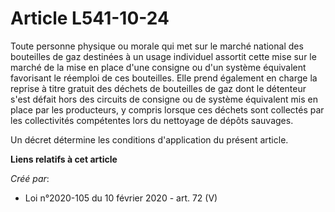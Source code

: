 # Article L541-10-24

Toute personne physique ou morale qui met sur le marché national des bouteilles de gaz destinées à un usage individuel
assortit cette mise sur le marché de la mise en place d'une consigne ou d'un système équivalent favorisant le réemploi de ces
bouteilles. Elle prend également en charge la reprise à titre gratuit des déchets de bouteilles de gaz dont le détenteur
s'est défait hors des circuits de consigne ou de système équivalent mis en place par les producteurs, y compris lorsque ces
déchets sont collectés par les collectivités compétentes lors du nettoyage de dépôts sauvages.

Un décret détermine les conditions d'application du présent article.

**Liens relatifs à cet article**

_Créé par_:

  - Loi n°2020-105 du 10 février 2020 - art. 72 (V)
